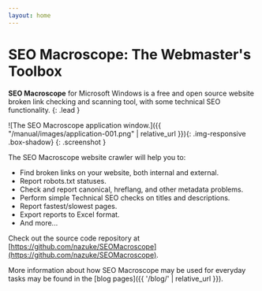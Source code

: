 ```yaml
---
layout: home
---
```

# SEO Macroscope: The Webmaster's Toolbox

**SEO Macroscope** for Microsoft Windows is a free and open source website broken link checking and scanning tool, with some technical SEO functionality.
{: .lead }

![The SEO Macroscope application window.]({{ "/manual/images/application-001.png" | relative_url }}){: .img-responsive .box-shadow}
{: .screenshot }

The SEO Macroscope website crawler will help you to:

* Find broken links on your website, both internal and external.
* Report robots.txt statuses.
* Check and report canonical, hreflang, and other metadata problems.
* Perform simple Technical SEO checks on titles and descriptions.
* Report fastest/slowest pages.
* Export reports to Excel format.
* And more...

Check out the source code repository at [https://github.com/nazuke/SEOMacroscope](https://github.com/nazuke/SEOMacroscope).

More information about how SEO Macroscope may be used for everyday tasks may be found in the [blog pages]({{ '/blog/' | relative_url }}).
